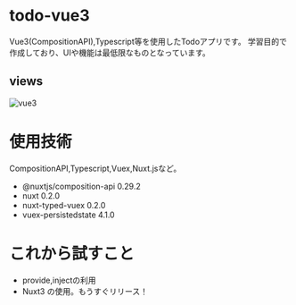 # todo-vue3
Vue3(CompositionAPI),Typescript等を使用したTodoアプリです。
学習目的で作成しており、UIや機能は最低限なものとなっています。

## views
![vue3](https://user-images.githubusercontent.com/85671197/135788101-508dcecf-c358-4242-a401-cdba6afc11be.png)

# 使用技術
CompositionAPI,Typescript,Vuex,Nuxt.jsなど。
- @nuxtjs/composition-api 0.29.2
- nuxt 0.2.0
- nuxt-typed-vuex 0.2.0
- vuex-persistedstate 4.1.0

# これから試すこと
- provide,injectの利用
- Nuxt3 の使用。もうすぐリリース！
